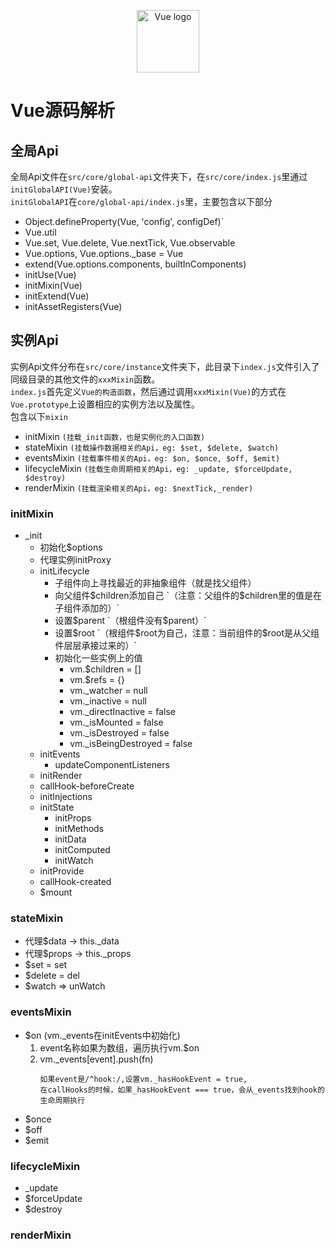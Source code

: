 <p align="center"><a href="https://vuejs.org" target="_blank" rel="noopener noreferrer"><img width="100" src="https://vuejs.org/images/logo.png" alt="Vue logo"></a></p>

# Vue源码解析 
 
## 全局Api 
全局Api文件在`src/core/global-api`文件夹下，在`src/core/index.js`里通过`initGlobalAPI(Vue)`安装。<br>
`initGlobalAPI`在`core/global-api/index.js`里，主要包含以下部分
  - Object.defineProperty(Vue, 'config', configDef)`
  - Vue.util
  - Vue.set, Vue.delete, Vue.nextTick, Vue.observable
  - Vue.options, Vue.options._base = Vue
  - extend(Vue.options.components, builtInComponents)
  - initUse(Vue)
  - initMixin(Vue)
  - initExtend(Vue)
  - initAssetRegisters(Vue)


## 实例Api
实例Api文件分布在`src/core/instance`文件夹下，此目录下`index.js`文件引入了同级目录的其他文件的`xxxMixin`函数。<br>
`index.js`首先定义`Vue的构造函数`，然后通过调用`xxxMixin(Vue)`的方式在`Vue.prototype`上设置相应的实例方法以及属性。<br>
包含以下`mixin`
- initMixin `(挂载_init函数，也是实例化的入口函数)`
- stateMixin `(挂载操作数据相关的Api，eg: $set, $delete, $watch)`
- eventsMixin `(挂载事件相关的Api，eg: $on, $once, $off, $emit)`
- lifecycleMixin `(挂载生命周期相关的Api，eg: _update, $forceUpdate, $destroy)`
- renderMixin `(挂载渲染相关的Api，eg: $nextTick,_render)`

### initMixin
- _init
  - 初始化$options
  - 代理实例initProxy
  - initLifecycle
    - 子组件向上寻找最近的非抽象组件（就是找父组件）
    - 向父组件$children添加自己 `（注意：父组件的$children里的值是在子组件添加的）`
    - 设置$parent `（根组件没有$parent）`
    - 设置$root `（根组件$root为自己，注意：当前组件的$root是从父组件层层承接过来的）`
    - 初始化一些实例上的值
      - vm.$children = []
      - vm.$refs = {}
      - vm._watcher = null
      - vm._inactive = null
      - vm._directInactive = false
      - vm._isMounted = false
      - vm._isDestroyed = false
      - vm._isBeingDestroyed = false
  - initEvents
    - updateComponentListeners
  - initRender
  - callHook-beforeCreate
  - initInjections
  - initState
    - initProps
    - initMethods
    - initData
    - initComputed
    - initWatch
  - initProvide
  - callHook-created
  - $mount

### stateMixin
- 代理$data -> this._data
- 代理$props -> this._props
- $set = set
- $delete = del
- $watch => unWatch

### eventsMixin 
- $on (vm._events在initEvents中初始化)
  1. event名称如果为数组，遍历执行vm.$on
  2. vm._events\[event\].push(fn)
      ```
      如果event是/^hook:/,设置vm._hasHookEvent = true,
      在callHooks的时候，如果_hasHookEvent === true，会从_events找到hook的生命周期执行
      ```
- $once
- $off
- $emit

### lifecycleMixin
- _update
- $forceUpdate
- $destroy
### renderMixin
 
